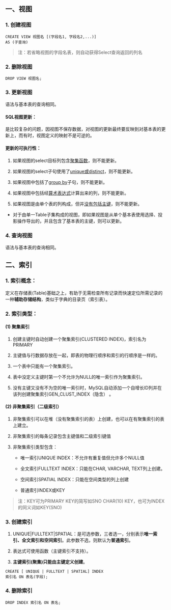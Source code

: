 ## 一、视图

### 1. 创建视图

```mysql
CREATE VIEW 视图名 [(字段名1, 字段名2,...)]
AS (子查询)
```

> 注：若省略视图的字段名表，则自动获得Select查询返回的列名



### 2. 删除视图

```mysql
DROP VIEW 视图名;
```



### 3. 更新视图

语法与基本表的查询相同。

#### SQL视图更新：

是比较复杂的问题，因视图不保存数据，对视图的更新最终要反映到对基本表的更新上，而有时，视图定义的映射不是可逆的。

#### 更新的可执行性：

1. 如果视图的select目标列包含<u>聚集函数</u>，则不能更新。

2. 如果视图的select子句使用了<u>unique或distinct</u>，则不能更新。

3. 如果视图中包括了<u>group by</u>子句，则不能更新。

4. 如果视图中包括经<u>算术表达式</u>计算出来的列，则不能更新。

5. 如果视图是由单个表的列构成，但并<u>没有包括主键</u>，则不能更新。

- 对于由单一Table子集构成的视图，即如果视图是从单个基本表使用选择、投影操作导出的，并且包含了基本表的主键，则可以更新。



### 4. 查询视图

语法与基本表的查询相同。



## 二、索引

### 1. 索引概念：

定义在存储表(Table)基础之上，有助于无需检查所有记录而快速定位所需记录的一种**辅助存储结构**，类似于字典的目录页（索引表）。



### 2. 索引类型：

#### (1) 聚集索引

1. 创建主键时自动创建一个聚集索引(CLUSTERED INDEX)，索引名为PRIMARY

2. 主键值与行数据存放在一起，即表的物理行顺序和索引的行顺序是一样的。

3. 一个表中只能有一个聚集索引。

4. 表中没定义主键时第一个不允许为NULL的唯一索引作为聚集索引。

5. 没有主键又没有不为空的唯一索引时，MySQL自动添加一个自增长ID列并在该列创建聚集索引GEN_CLUST_INDEX（隐含） 。

#### (2) 非聚集索引（二级索引）

1. 非聚集索引可以在堆（没有聚集索引的表）上创建，也可以在有聚集索引的表上建立。

2. 非聚集索引的每条记录包含主键值和二级索引键值

3. 非聚集索引类型包含：

	- 唯一索引UNIQUE INDEX：不允许有重复值但允许多个NULL值

	- 全文索引FULLTEXT INDEX：只能在CHAR, VARCHAR, TEXT列上创建。

	- 空间索引SPATIAL INDEX：只能在空间类型的列上创建

	- 普通索引INDEX或KEY

> 注：KEY可为PRIMARY KEY的简写如SNO CHAR(10) KEY，也可为INDEX的同义词如KEY(SNO)



### 3. 创建索引

1. UNIQUE|FULLTEXT|SPATIAL：是可选参数，三者选一，分别表示**唯一索引、全文索引和空间索引**。此参数不选，则默认为**普通索引**。

2. 表达式可使用函数（主键索引不支持）。

3. **主键索引(聚集)只能由主键定义创建**。

```mysql
CREATE [ UNIQUE | FULLTEXT | SPATIAL] INDEX
索引名 ON 表名(字段);
```



### 4. 删除索引

```mysql
DROP INDEX 索引名 ON 表名;
```

